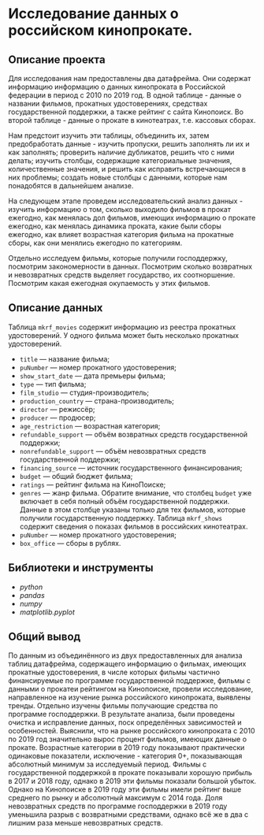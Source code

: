 # Исследование данных о российском кинопрокате.

## Описание проекта

Для исследования нам предоставлены два датафрейма. Они содержат информацию информацию о данных кинопроката в Российской федерации в период с 2010 по 2019 год. В одной таблице - данные о названии фильмов, прокатных удостоверениях, средствах государственной поддержки, а также рейтинг с сайта Кинопоиск. Во второй таблице - данные о прокате в кинотеатрах, т.е. кассовых сборах.

Нам предстоит изучить эти таблицы, объединить их, затем предобработать данные - изучить пропуски, решить заполнять ли их и как заполнять; проверить наличие дубликатов, решить что с ними делать; изучить столбцы, содержащие категориальные значения, количественные значения, и решить как исправить встречающиеся в них проблемы; создать новые столбцы с данными, которые нам понадобятся в дальнейшем анализе.

На следующем этапе проведем исследовательский анализ данных - изучить информацию о том, сколько выходило фильмов в прокат ежегодно, как менялась дол фильмов, имеющих информацию о прокате ежегодно, как менялась динамика проката, какие были сборы ежегодно, как влияет возрастная категория фильма на прокатные сборы, как они менялись ежегодно по категориям.

Отдельно исследуем фильмы, которые получили господдержку, посмотрим закономерности в данных. Посмотрим сколько возвратных и невозвратных средств выделяет государство, их соотноршение. Посмотрим какая ежегодная окупаемость у этих фильмов.

## Описание данных
Таблица `mkrf_movies` содержит информацию из реестра прокатных удостоверений. У одного фильма может быть несколько прокатных удостоверений. 
- `title` — название фильма;
- `puNumber` — номер прокатного удостоверения;
- `show_start_date` — дата премьеры фильма;
- `type` — тип фильма;
- `film_studio` — студия-производитель;
- `production_country` — страна-производитель;
- `director` — режиссёр;
- `producer` — продюсер;
- `age_restriction` — возрастная категория;
- `refundable_support` — объём возвратных средств государственной поддержки;
- `nonrefundable_support` — объём невозвратных средств государственной поддержки;
- `financing_source` — источник государственного финансирования;
- `budget` — общий бюджет фильма;
- `ratings` — рейтинг фильма на КиноПоиске;
- `genres` — жанр фильма.
Обратите внимание, что столбец `budget` уже включает в себя полный объём государственной поддержки. Данные в этом столбце указаны только для тех фильмов, которые получили государственную поддержку. 
Таблица `mkrf_shows` содержит сведения о показах фильмов в российских кинотеатрах.
- `puNumber` — номер прокатного удостоверения;
- `box_office` — сборы в рублях.

## Библиотеки и инструменты

- *python*
- *pandas*
- *numpy*
- *matplotlib.pyplot*

## Общий вывод

По данным из объединённого из двух предоставленных для анализа таблиц датафрейма, содержащего информацию о фильмах, имеющих прокатные удостоверения, в числе которых фильмы частично финансируемые по программе государственной поддержке, фильмы с данными о прокатеи рейтингом на Кинопоиске, провели исследование, направленное на изучение рынка российского кинопроката, выявлены тренды. Отдельно изучены фильмы получающие средства по программе господдержки. В результате анализа, были проведены очистка и исправление данных, поск определённых зависимостей и особенностей. Выяснили, что на рынке российского кинопроката с 2010 по 2019 год значительно вырос процент фильмов, имеющих данные о прокате. Возрастные категории в 2019 году показывают практически одинаковые показатели, исключение - категория 0+, показывающая абсолютный минимум за исследуемый период. Фильмы с государственной поддержкой в прокате показывали хорошую прибыль в 2017 и 2018 году, однако в 2019 эти фильмы показали большой убыток. Однако на Кинопоиске в 2019 году эти фильмы имели рейтинг выше среднего по рынку и абсолютный максимум с 2014 года. Доля невозвратных средств по программе господдержки в 2019 году уменьшила разрыв с возвратными средствами, однако всё же в два с лишним раза меньше невозвратных средств.